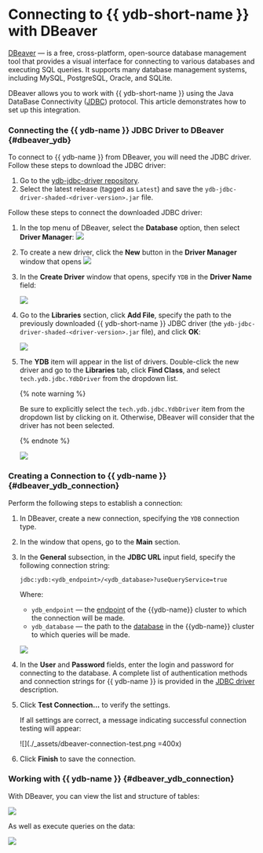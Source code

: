 # Connecting to {{ ydb-short-name }} with DBeaver

[DBeaver](https://dbeaver.com) — is a free, cross-platform, open-source database management tool that provides a visual interface for connecting to various databases and executing SQL queries. It supports many database management systems, including MySQL, PostgreSQL, Oracle, and SQLite.

DBeaver allows you to work with {{ ydb-short-name }} using the Java DataBase Connectivity ([JDBC](https://en.wikipedia.org/wiki/Java_Database_Connectivity)) protocol. This article demonstrates how to set up this integration.


### Connecting the {{ ydb-name }} JDBC Driver to DBeaver {#dbeaver_ydb}


To connect to {{ ydb-name }} from DBeaver, you will need the JDBC driver. Follow these steps to download the JDBC driver:
1. Go to the [ydb-jdbc-driver repository](https://github.com/ydb-platform/ydb-jdbc-driver/releases).
1. Select the latest release (tagged as `Latest`) and save the `ydb-jdbc-driver-shaded-<driver-version>.jar` file.

Follow these steps to connect the downloaded JDBC driver:
1. In the top menu of DBeaver, select the **Database** option, then select **Driver Manager**:
    ![](./_assets/dbeaver-driver-management.png)

1. To create a new driver, click the **New** button in the **Driver Manager** window that opens
    ![](./_assets/dbeaver-driver-create-new-driver.png)

1. In the **Create Driver** window that opens, specify `YDB` in the **Driver Name** field:

    ![](./_assets/dbeaver-driver-create-new-driver-set-name.png)

1.  Go to the **Libraries** section, click **Add File**, specify the path to the previously downloaded {{ ydb-short-name }} JDBC driver (the `ydb-jdbc-driver-shaded-<driver-version>.jar` file), and click **OK**:

    ![](./_assets/dbeaver-driver-management-driver.png)

1. The **YDB** item will appear in the list of drivers. Double-click the new driver and go to the **Libraries** tab, click **Find Class**, and select `tech.ydb.jdbc.YdbDriver` from the dropdown list.

    {% note warning %}

    Be sure to explicitly select the `tech.ydb.jdbc.YdbDriver` item from the dropdown list by clicking on it. Otherwise, DBeaver will consider that the driver has not been selected.

    {% endnote %}

    ![](./_assets/dbeaver-driver-management-driver_set.png)

### Creating a Connection to {{ ydb-name }} {#dbeaver_ydb_connection}

Perform the following steps to establish a connection:

1. In DBeaver, create a new connection, specifying the `YDB` connection type.
1. In the window that opens, go to the **Main** section.
1. In the **General** subsection, in the **JDBC URL** input field, specify the following connection string:

    ```
    jdbc:ydb:<ydb_endpoint>/<ydb_database>?useQueryService=true
    ```

    Where:
    - `ydb_endpoint` — the [endpoint](../../concepts/connect.md#endpoint) of the {{ydb-name}} cluster to which the connection will be made.
    - `ydb_database` — the path to the [database](../../concepts/glossary.md#database) in the {{ydb-name}} cluster to which queries will be made.

    ![](./_assets/dbeaver-ydb-connection.png)

1. In the **User** and **Password** fields, enter the login and password for connecting to the database. A complete list of authentication methods and connection strings for {{ ydb-name }} is provided in the [JDBC driver](https://github.com/ydb-platform/ydb-jdbc-driver) description.

1. Click **Test Connection...** to verify the settings.

    If all settings are correct, a message indicating successful connection testing will appear:

    ![](./_assets/dbeaver-connection-test.png =400x)

1. Click **Finish** to save the connection.


### Working with {{ ydb-name }} {#dbeaver_ydb_connection}

With DBeaver, you can view the list and structure of tables:

![](./_assets/dbeaver-table-structure.png)

As well as execute queries on the data:

![](./_assets/dbeaver-query.png)
